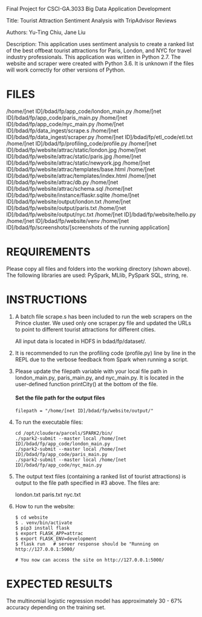 Final Project for CSCI-GA.3033 Big Data Application Development

Title: Tourist Attraction Sentiment Analysis with TripAdvisor Reviews

Authors: Yu-Ting Chiu, Jane Liu

Description: This application uses sentiment analysis to create a ranked list of the best offbeat tourist
    attractions for Paris, London, and NYC for travel industry professionals. This application was written in Python
    2.7. The website and scraper were created with Python 3.6. It is unknown if the files will work correctly for
    other versions of Python.


# FILES
/home/[net ID]/bdad/fp/app_code/london_main.py
/home/[net ID]/bdad/fp/app_code/paris_main.py
/home/[net ID]/bdad/fp/app_code/nyc_main.py
/home/[net ID]/bdad/fp/data_ingest/scrape.s
/home/[net ID]/bdad/fp/data_ingest/scraper.py
/home/[net ID]/bdad/fp/etl_code/etl.txt
/home/[net ID]/bdad/fp/profiling_code/profile.py
/home/[net ID]/bdad/fp/website/attrac/static/london.jpg
/home/[net ID]/bdad/fp/website/attrac/static/paris.jpg
/home/[net ID]/bdad/fp/website/attrac/static/newyork.jpg
/home/[net ID]/bdad/fp/website/attrac/templates/base.html
/home/[net ID]/bdad/fp/website/attrac/templates/index.html
/home/[net ID]/bdad/fp/website/attrac/db.py
/home/[net ID]/bdad/fp/website/attrac/schema.sql
/home/[net ID]/bdad/fp/website/instance/flaskr.sqlite
/home/[net ID]/bdad/fp/website/output/london.txt
/home/[net ID]/bdad/fp/website/output/paris.txt
/home/[net ID]/bdad/fp/website/output/nyc.txt
/home/[net ID]/bdad/fp/website/hello.py
/home/[net ID]/bdad/fp/website/venv
/home/[net ID]/bdad/fp/screenshots/[screenshots of the running application]


# REQUIREMENTS
Please copy all files and folders into the working directory (shown above). The following libraries are used: PySpark, MLlib,
PySpark SQL, string, re.


# INSTRUCTIONS

1. A batch file scrape.s has been included to run the web scrapers on the Prince cluster. We used only one scraper.py file and updated the URLs to point to different tourist attractions for different cities.

    All input data is located in HDFS in bdad/fp/dataset/.

2. It is recommended to run the profiling code (profile.py) line by line in the REPL due to the verbose feedback from Spark  when running a script.

3. Please update the filepath variable with your local file path in london_main.py, paris_main.py, and nyc_main.py. It is located in the user-defined function printCity() at the bottom of the file.

    #### Set the file path for the output files
    `filepath = "/home/[net ID]/bdad/fp/website/output/"`

4. To run the executable files:
    ```
    cd /opt/cloudera/parcels/SPARK2/bin/
    ./spark2-submit --master local /home/[net ID]/bdad/fp/app_code/london_main.py
    ./spark2-submit --master local /home/[net ID]/bdad/fp/app_code/paris_main.py
    ./spark2-submit --master local /home/[net ID]/bdad/fp/app_code/nyc_main.py
    ```

5. The output text files (containing a ranked list of tourist attractions) is output to the file path specified
in #3 above. The files are:

    london.txt
    paris.txt
    nyc.txt

6. How to run the website:
    ```
    $ cd website
    $ . venv/bin/activate
    $ pip3 install flask
    $ export FLASK_APP=attrac
    $ export FLASK_ENV=development
    $ flask run   # server response should be "Running on http://127.0.0.1:5000/

    # You now can access the site on http://127.0.0.1:5000/
    ```
# EXPECTED RESULTS
The multinomial logistic regression model has approximately 30 - 67% accuracy depending on the training set.
